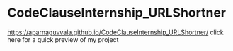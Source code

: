 # CodeClauseInternship_URLShortner
https://aparnaguvvala.github.io/CodeClauseInternship_URLShortner/ click here for a quick preview of my project
